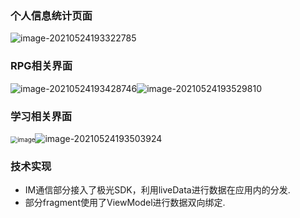 ### 个人信息统计页面

![image-20210524193322785](https://gitee.com/fcy111/my-data/raw/master/image-20210524193322785.png)

### RPG相关界面

![image-20210524193428746](https://gitee.com/fcy111/my-data/raw/master/image-20210524193428746.png)![image-20210524193529810](https://gitee.com/fcy111/my-data/raw/master/image-20210524193529810.png)

### 学习相关界面

<img src="https://gitee.com/fcy111/my-data/raw/master/image-20210524193636238.png" alt="image" style="zoom:70%;" />![image-20210524193503924](https://gitee.com/fcy111/my-data/raw/master/image-20210524193503924.png)

### 技术实现
- IM通信部分接入了极光SDK，利用liveData进行数据在应用内的分发.
- 部分fragment使用了ViewModel进行数据双向绑定.




